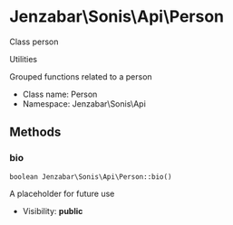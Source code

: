 Jenzabar\Sonis\Api\Person
===============

Class person

Utilities

Grouped functions related to a person


* Class name: Person
* Namespace: Jenzabar\Sonis\Api







Methods
-------


### bio

    boolean Jenzabar\Sonis\Api\Person::bio()

A placeholder for future use



* Visibility: **public**



